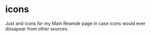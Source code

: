 # icons

Just and icons for my Main Reamde page in case icons would ever dissapear from other sources.
